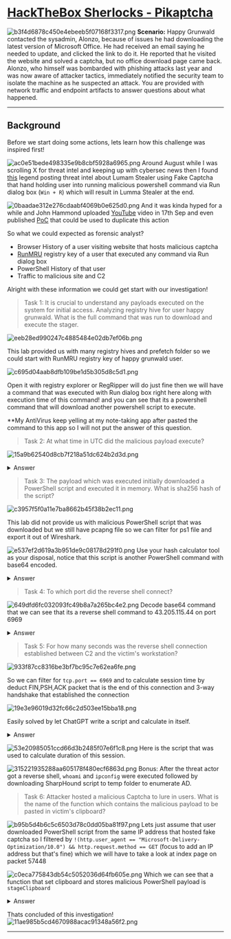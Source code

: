 # [HackTheBox Sherlocks - Pikaptcha](https://app.hackthebox.com/sherlocks/Pikaptcha)
![b3f4d6878c450e4ebeeb5f07168f3317.png](..//resources/b3f4d6878c450e4ebeeb5f07168f3317.png)
**Scenario:**
Happy Grunwald contacted the sysadmin, Alonzo, because of issues he had downloading the latest version of Microsoft Office. He had received an email saying he needed to update, and clicked the link to do it. He reported that he visited the website and solved a captcha, but no office download page came back. Alonzo, who himself was bombarded with phishing attacks last year and was now aware of attacker tactics, immediately notified the security team to isolate the machine as he suspected an attack. You are provided with network traffic and endpoint artifacts to answer questions about what happened.

* * *
## Background
Before we start doing some actions, lets learn how this challenge was inspired first!

![ac0e51bede498335e9b8cbf5928a6965.png](..//resources/ac0e51bede498335e9b8cbf5928a6965.png)
Around August while I was scrolling X for threat intel and keeping up with cybersec news then I found [this](https://x.com/g0njxa/status/1825940825400029483) legend posting threat intel about Lumam Stealer using Fake Captcha that hand holding user into running malicious powershell command via Run dialog box (`Win + R`) which will result in Lumma Stealer at the end.

![0baadae312e276cdaabf4069b0e625d0.png](..//resources/0baadae312e276cdaabf4069b0e625d0.png)
And it was kinda hyped for a while and John Hammond uploaded [YouTube](https://www.youtube.com/watch?v=lSa_wHW1pgQ) video in 17th Sep and even published [PoC](https://github.com/JohnHammond/recaptcha-phish) that could be used to duplicate this action

So what we could expected as forensic analyst?
- Browser History of a user visiting website that hosts malicious captcha 
- [RunMRU](https://medium.com/@boutnaru/the-windows-foreniscs-journey-run-mru-run-dialog-box-most-recently-used-57375a02d724) registry key of a user that executed any command via Run dialog box
- PowerShell History of that user
- Traffic to malicious site and C2 

Alright with these information we could get start with our investigation!

>Task 1: It is crucial to understand any payloads executed on the system for initial access. Analyzing registry hive for user happy grunwald. What is the full command that was run to download and execute the stager.

![eeb28ed990247c4885484e02db7ef06b.png](..//resources/eeb28ed990247c4885484e02db7ef06b.png)

This lab provided us with many registry hives and prefetch folder so we could start with RunMRU registry key of happy grunwald user.

![c695d04aab8dfb109be1d5b305d8c5d1.png](..//resources/c695d04aab8dfb109be1d5b305d8c5d1.png)

Open it with registry explorer or RegRipper will do just fine then we will have a command that was executed with Run dialog box right here along with execution time of this command! and you can see that its a powershell command that will download another powershell script to execute.

**My AntiVirus keep yelling at my note-taking app after pasted the command to this app so I will not put the answer of this question.

>Task 2: At what time in UTC did the malicious payload execute?

![15a9b62540d8cb7f218a51dc624b2d3d.png](..//resources/15a9b62540d8cb7f218a51dc624b2d3d.png)
<details>
  <summary>Answer</summary>
<pre><code>2024-09-23 05:07:45</code></pre>
</details>

>Task 3: The payload which was executed initially downloaded a PowerShell script and executed it in memory. What is sha256 hash of the script?

![c3957f5f0a11e7ba8662b45f38b2ec11.png](..//resources/c3957f5f0a11e7ba8662b45f38b2ec11.png)

This lab did not provide us with malicious PowerShell script that was downloaded but we still have pcapng file so we can filter for ps1 file and export it out of Wireshark.

![e537ef2d619a3b951de9c08178d291f0.png](..//resources/e537ef2d619a3b951de9c08178d291f0.png)
Use your hash calculator tool as your disposal, notice that this script is another PowerShell command with base64 encoded.
<details>
  <summary>Answer</summary>
<pre><code>579284442094e1a44bea9cfb7d8d794c8977714f827c97bcb2822a97742914de</code></pre>
</details>

>Task 4: To which port did the reverse shell connect?

![649dfd6fc032093fc49b8a7a265bc4e2.png](..//resources/649dfd6fc032093fc49b8a7a265bc4e2.png)
Decode base64 command that we can see that its a reverse shell command to 43.205.115.44 on port 6969  
<details>
  <summary>Answer</summary>
<pre><code>6969</code></pre>
</details>

>Task 5: For how many seconds was the reverse shell connection established between C2 and the victim's workstation?

![933f87cc8316be3bf7bc95c7e62ea6fe.png](..//resources/933f87cc8316be3bf7bc95c7e62ea6fe.png)

So we can filter for `tcp.port == 6969` and to calculate session time by deduct FIN,PSH,ACK packet that is the end of this connection and 3-way handshake that established the connection

![19e3e96019d32fc66c2d503ee15bba18.png](..//resources/19e3e96019d32fc66c2d503ee15bba18.png)

Easily solved by let ChatGPT write a script and calculate in itself.

<details>
  <summary>Answer</summary>
<pre><code>403</code></pre>
</details>

![53e20985051ccd66d3b2485f07e6f1c8.png](..//resources/53e20985051ccd66d3b2485f07e6f1c8.png)
Here is the script that was used to calculate duration of this session.

![315221935288aa605178f480ecf6863d.png](..//resources/315221935288aa605178f480ecf6863d.png)
Bonus: After the threat actor got a reverse shell, `whoami` and `ipconfig` were executed followed by downloading SharpHound script to temp folder to enumerate AD.

>Task 6: Attacker hosted a malicious Captcha to lure in users. What is the name of the function which contains the malicious payload to be pasted in victim's clipboard?

![b95b5d4b6c5c6503d78c0dd05ba81f97.png](..//resources/b95b5d4b6c5c6503d78c0dd05ba81f97.png)
Lets just assume that user downloaded PowerShell script from the same IP address that hosted fake captcha so I filtered by `!(http.user_agent == "Microsoft-Delivery-Optimization/10.0") && http.request.method == GET` (focus to add an IP address but that's fine) which we will have to take a look at index page on packet 57448

![c0eca775843db54c5052036d64fb605e.png](..//resources/c0eca775843db54c5052036d64fb605e.png)
Which we can see that a function that set clipboard and stores malicious PowerShell payload is `stageClipboard`

<details>
  <summary>Answer</summary>
<pre><code>stageClipboard</code></pre>
</details>

Thats concluded of this investigation!
![11ae985b5cd4670988acac91348a56f2.png](..//resources/11ae985b5cd4670988acac91348a56f2.png)
* * *
